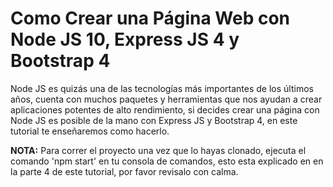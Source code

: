 # Como Crear una Página Web con Node JS 10, Express JS 4 y Bootstrap 4 
Node JS es quizás una de las tecnologías más importantes de los últimos años, cuenta con muchos paquetes y herramientas que nos ayudan a crear aplicaciones potentes de alto rendimiento, si decides crear una página con Node JS es posible de la mano con Express JS y Bootstrap 4, en este tutorial te enseñaremos como hacerlo.

<strong>NOTA:</strong> Para correr el proyecto una vez que lo hayas clonado, ejecuta el comando 'npm start' en tu consola de comandos, esto esta explicado en en la parte 4 de este tutorial, por favor revisalo con calma.
